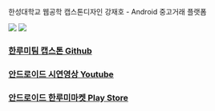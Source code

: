 한성대학교 웹공학 캡스톤디자인 강재호 - Android 중고거래 플랫폼


<img src="https://img.shields.io/badge/React Native-61DAFB?style=flat-square&logo=React&logoColor=white"/>  <img src="https://img.shields.io/badge/JavaScript-F7DF1E?style=flat-square&logo=javascript&logoColor=black"/>


### [한루미팀 캡스톤 Github](https://github.com/ahntd/HSU_Capstone_25-1)
### [안드로이드 시연영상 Youtube](https://www.youtube.com/watch?v=7134dcT4Fh0)
### [안드로이드 한루미마켓 Play Store](https://play.google.com/store/apps/details?id=com.hansung.capstone.hanlumi&pcampaignid=web_share)
